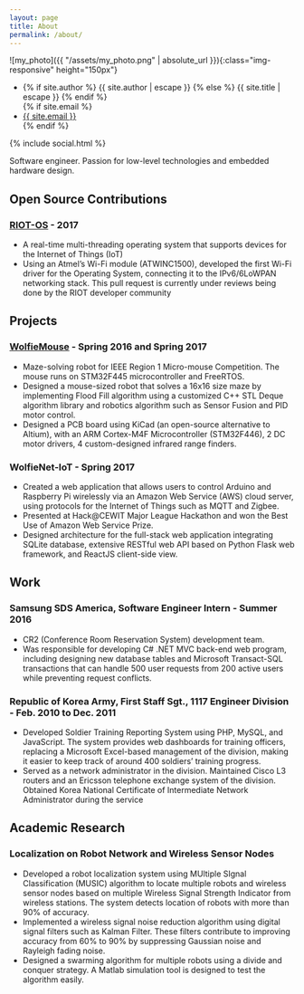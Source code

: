 ```yaml
---
layout: page
title: About
permalink: /about/
---
```


![my_photo]({{ "/assets/my_photo.png" | absolute_url }}){:class="img-responsive" height="150px"}

<div>
    <ul class="contact-list">
        <li>
            {% if site.author %}
              {{ site.author | escape }}
            {% else %}
              {{ site.title | escape }}
            {% endif %}
        </li>
        {% if site.email %}
        <li><a href="mailto:{{ site.email }}">{{ site.email }}</a></li>
        {% endif %}
    </ul>
</div>

<div>
    {% include social.html %}
</div>

Software engineer. Passion for low-level technologies and embedded hardware design.


## Open Source Contributions

### [RIOT-OS](http://www.github.com/RIOT-OS/RIOT) - 2017

* A real-time multi-threading operating system that supports devices for the Internet of Things (IoT)
* Using an Atmel’s Wi-Fi module (ATWINC1500), developed the first Wi-Fi driver for the Operating System, connecting it to the IPv6/6LoWPAN networking stack. This pull request is currently under reviews being done by the RIOT developer community


## Projects

### [WolfieMouse](http://www.github.com/kbumsik/WolfieMouse) - Spring 2016 and Spring 2017

* Maze-solving robot for IEEE Region 1 Micro-mouse Competition. The mouse runs on STM32F445 microcontroller and FreeRTOS.
* Designed a mouse-sized robot that solves a 16x16 size maze by implementing Flood Fill algorithm using a customized C++ STL Deque algorithm library and robotics algorithm such as Sensor Fusion and PID motor control. 
* Designed a PCB board using KiCad (an open-source alternative to Altium), with an ARM Cortex-M4F Microcontroller (STM32F446), 2 DC motor drivers, 4 custom-designed infrared range finders.

### WolfieNet-IoT - Spring 2017

* Created a web application that allows users to control Arduino and Raspberry Pi wirelessly via an Amazon Web Service (AWS) cloud server, using protocols for the Internet of Things such as MQTT and Zigbee.
* Presented at Hack@CEWIT Major League Hackathon and won the Best Use of Amazon Web Service Prize.
* Designed architecture for the full-stack web application integrating SQLite database, extensive RESTful web API based on Python Flask web framework, and ReactJS client-side view. 


## Work

### Samsung SDS America, Software Engineer Intern - Summer 2016

* CR2 (Conference Room Reservation System) development team.
* Was responsible for developing C# .NET MVC back-end web program, including designing new database tables and Microsoft Transact-SQL transactions that can handle 500 user requests from 200 active users while preventing request conflicts.

### Republic of Korea Army, First Staff Sgt., 1117 Engineer Division - Feb. 2010 to Dec. 2011

* Developed Soldier Training Reporting System using PHP, MySQL, and JavaScript. The system provides web dashboards for training officers, replacing a Microsoft Excel-based management of the division, making it easier to keep track of around 400 soldiers’ training progress.
* Served as a network administrator in the division. Maintained Cisco L3 routers and an Ericsson telephone exchange system of the division. Obtained Korea National Certificate of Intermediate Network Administrator during the service

## Academic Research

### Localization on Robot Network and Wireless Sensor Nodes

* Developed a robot localization system using MUltiple SIgnal Classification (MUSIC) algorithm to locate multiple robots and wireless sensor nodes based on multiple Wireless Signal Strength Indicator from wireless stations. The system detects location of robots with more than 90% of accuracy.
* Implemented a wireless signal noise reduction algorithm using digital signal filters such as Kalman Filter. These filters contribute to improving accuracy from 60% to 90% by suppressing Gaussian noise and Rayleigh fading noise. 
* Designed a swarming algorithm for multiple robots using a divide and conquer strategy. A Matlab simulation tool is designed to test the algorithm easily.

